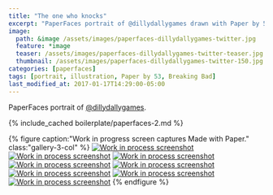 ```yaml
---
title: "The one who knocks"
excerpt: "PaperFaces portrait of @dillydallygames drawn with Paper by 53 on an iPad."
image: 
  path: &image /assets/images/paperfaces-dillydallygames-twitter.jpg 
  feature: *image
  teaser: /assets/images/paperfaces-dillydallygames-twitter-teaser.jpg
  thumbnail: /assets/images/paperfaces-dillydallygames-twitter-150.jpg
categories: [paperfaces]
tags: [portrait, illustration, Paper by 53, Breaking Bad]
last_modified_at: 2017-01-17T14:29:00-05:00
---
```


PaperFaces portrait of [@dillydallygames](https://twitter.com/dillydallygames).

{% include_cached boilerplate/paperfaces-2.md %}

{% figure caption:"Work in progress screen captures Made with Paper." class:"gallery-3-col" %}
[![Work in process screenshot](/assets/images/paperfaces-dillydallygames-process-1-600.jpg)](/assets/images/paperfaces-dillydallygames-process-1-lg.jpg)
[![Work in process screenshot](/assets/images/paperfaces-dillydallygames-process-2-600.jpg)](/assets/images/paperfaces-dillydallygames-process-2-lg.jpg)
[![Work in process screenshot](/assets/images/paperfaces-dillydallygames-process-3-600.jpg)](/assets/images/paperfaces-dillydallygames-process-3-lg.jpg)
[![Work in process screenshot](/assets/images/paperfaces-dillydallygames-process-4-600.jpg)](/assets/images/paperfaces-dillydallygames-process-4-lg.jpg)
[![Work in process screenshot](/assets/images/paperfaces-dillydallygames-process-5-600.jpg)](/assets/images/paperfaces-dillydallygames-process-5-lg.jpg)
[![Work in process screenshot](/assets/images/paperfaces-dillydallygames-process-6-600.jpg)](/assets/images/paperfaces-dillydallygames-process-6-lg.jpg)
[![Work in process screenshot](/assets/images/paperfaces-dillydallygames-process-7-600.jpg)](/assets/images/paperfaces-dillydallygames-process-7-lg.jpg)
[![Work in process screenshot](/assets/images/paperfaces-dillydallygames-process-8-600.jpg)](/assets/images/paperfaces-dillydallygames-process-8-lg.jpg)
{% endfigure %}
